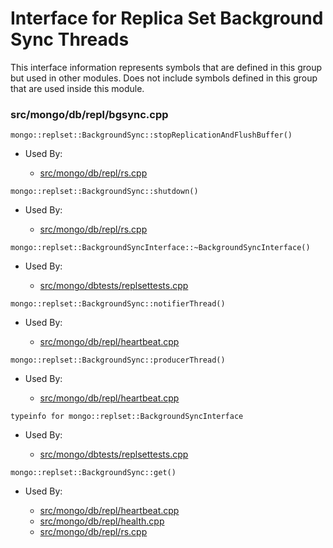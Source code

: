 
# Interface for Replica Set Background Sync Threads
This interface information represents symbols that are defined in this group but used in other modules.  Does not include symbols defined in this group that are used inside this module.

### src/mongo/db/repl/bgsync.cpp

<div></div>

    mongo::replset::BackgroundSync::stopReplicationAndFlushBuffer()

- Used By:

    - [src/mongo/db/repl/rs.cpp](../../../../replication/replica\_set\_state)

<div></div>

    mongo::replset::BackgroundSync::shutdown()

- Used By:

    - [src/mongo/db/repl/rs.cpp](../../../../replication/replica\_set\_state)

<div></div>

    mongo::replset::BackgroundSyncInterface::~BackgroundSyncInterface()

- Used By:

    - [src/mongo/dbtests/replsettests.cpp](../../../../tests/unit\_tests)

<div></div>

    mongo::replset::BackgroundSync::notifierThread()

- Used By:

    - [src/mongo/db/repl/heartbeat.cpp](../../../../replication/replica\_set\_state)

<div></div>

    mongo::replset::BackgroundSync::producerThread()

- Used By:

    - [src/mongo/db/repl/heartbeat.cpp](../../../../replication/replica\_set\_state)

<div></div>

    typeinfo for mongo::replset::BackgroundSyncInterface

- Used By:

    - [src/mongo/dbtests/replsettests.cpp](../../../../tests/unit\_tests)

<div></div>

    mongo::replset::BackgroundSync::get()

- Used By:

    - [src/mongo/db/repl/heartbeat.cpp](../../../../replication/replica\_set\_state)
    - [src/mongo/db/repl/health.cpp](../../../../replication/replica\_set\_state)
    - [src/mongo/db/repl/rs.cpp](../../../../replication/replica\_set\_state)
